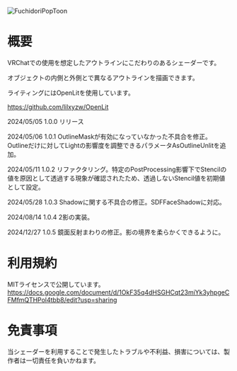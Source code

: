 ![FuchidoriPopToon](https://github.com/JohnTonarino/FuchidoriPopToon/assets/141009460/8e0fa71a-c77d-4643-918e-aa466b171e2b)
# 概要
VRChatでの使用を想定したアウトラインにこだわりのあるシェーダーです。

オブジェクトの内側と外側とで異なるアウトラインを描画できます。

ライティングにはOpenLitを使用しています。

https://github.com/lilxyzw/OpenLit

2024/05/05 1.0.0 リリース

2024/05/06 1.0.1 OutlineMaskが有効になっていなかった不具合を修正。Outlineだけに対してLightの影響度を調整できるパラメータAsOutlineUnlitを追加。

2024/05/11 1.0.2 リファクタリング。特定のPostProcessing影響下でStencilの値を原因として透過する現象が確認されたため、透過しないStencil値を初期値として設定。

2024/05/28 1.0.3 Shadowに関する不具合の修正。SDFFaceShadowに対応。

2024/08/14 1.0.4 2影の実装。

2024/12/27 1.0.5 鏡面反射まわりの修正。影の境界を柔らかくできるように。

# 利用規約
MITライセンスで公開しています。
https://docs.google.com/document/d/1OkF35q4dHSGHCqt23miYk3yhpgeCFMfmQTHPol4tbb8/edit?usp=sharing


# 免責事項
当シェーダーを利用することで発生したトラブルや不利益、損害については、製作者は一切責任を負いかねます。
